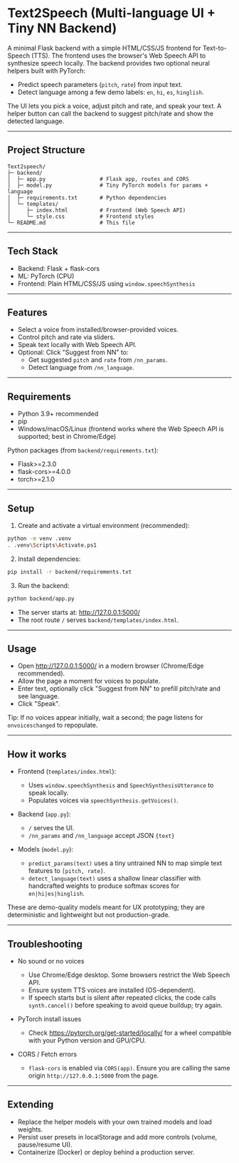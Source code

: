 # Text2Speech (Multi-language UI + Tiny NN Backend)

A minimal Flask backend with a simple HTML/CSS/JS frontend for Text-to-Speech (TTS). The frontend uses the browser's Web Speech API to synthesize speech locally. The backend provides two optional neural helpers built with PyTorch:

- Predict speech parameters (`pitch`, `rate`) from input text.
- Detect language among a few demo labels: `en`, `hi`, `es`, `hinglish`.

The UI lets you pick a voice, adjust pitch and rate, and speak your text. A helper button can call the backend to suggest pitch/rate and show the detected language.

---

## Project Structure

```
Text2speech/
├─ backend/
│  ├─ app.py                 # Flask app, routes and CORS
│  ├─ model.py               # Tiny PyTorch models for params + language
│  ├─ requirements.txt       # Python dependencies
│  └─ templates/
│     ├─ index.html          # Frontend (Web Speech API)
│     └─ style.css           # Frontend styles
└─ README.md                 # This file
```

---

## Tech Stack

- Backend: Flask + flask-cors
- ML: PyTorch (CPU)
- Frontend: Plain HTML/CSS/JS using `window.speechSynthesis`

---

## Features

- Select a voice from installed/browser-provided voices.
- Control pitch and rate via sliders.
- Speak text locally with Web Speech API.
- Optional: Click "Suggest from NN" to:
  - Get suggested `pitch` and `rate` from `/nn_params`.
  - Detect language from `/nn_language`.

---

## Requirements

- Python 3.9+ recommended
- pip
- Windows/macOS/Linux (frontend works where the Web Speech API is supported; best in Chrome/Edge)

Python packages (from `backend/requirements.txt`):
- Flask>=2.3.0
- flask-cors>=4.0.0
- torch>=2.1.0

---

## Setup

1) Create and activate a virtual environment (recommended):

```bash
python -m venv .venv
. .venv\Scripts\Activate.ps1
```

2) Install dependencies:

```bash
pip install -r backend/requirements.txt
```

3) Run the backend:

```bash
python backend/app.py
```

- The server starts at: http://127.0.0.1:5000/
- The root route `/` serves `backend/templates/index.html`.

---

## Usage

- Open http://127.0.0.1:5000/ in a modern browser (Chrome/Edge recommended).
- Allow the page a moment for voices to populate.
- Enter text, optionally click "Suggest from NN" to prefill pitch/rate and see language.
- Click "Speak".

Tip: If no voices appear initially, wait a second; the page listens for `onvoiceschanged` to repopulate.

---

## How it works

- Frontend (`templates/index.html`):
  - Uses `window.speechSynthesis` and `SpeechSynthesisUtterance` to speak locally.
  - Populates voices via `speechSynthesis.getVoices()`.

- Backend (`app.py`):
  - `/` serves the UI.
  - `/nn_params` and `/nn_language` accept JSON `{text}` 

- Models (`model.py`):
  - `predict_params(text)` uses a tiny untrained NN to map simple text features to `[pitch, rate]`.
  - `detect_language(text)` uses a shallow linear classifier with handcrafted weights to produce softmax scores for `en|hi|es|hinglish`.

These are demo-quality models meant for UX prototyping; they are deterministic and lightweight but not production-grade.

---

## Troubleshooting

- No sound or no voices
  - Use Chrome/Edge desktop. Some browsers restrict the Web Speech API.
  - Ensure system TTS voices are installed (OS-dependent).
  - If speech starts but is silent after repeated clicks, the code calls `synth.cancel()` before speaking to avoid queue buildup; try again.

- PyTorch install issues
  - Check https://pytorch.org/get-started/locally/ for a wheel compatible with your Python version and GPU/CPU.

- CORS / Fetch errors
  - `flask-cors` is enabled via `CORS(app)`. Ensure you are calling the same origin `http://127.0.0.1:5000` from the page.

---

## Extending

- Replace the helper models with your own trained models and load weights.
- Persist user presets in localStorage and add more controls (volume, pause/resume UI).
- Containerize (Docker) or deploy behind a production server.

